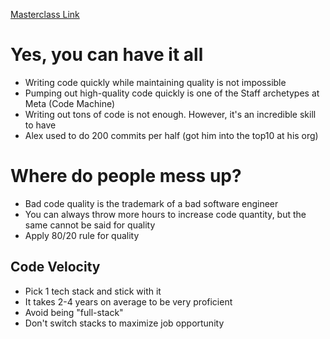 [Masterclass Link](https://www.jointaro.com/lesson/iYpRj8XfyzCSaTYnce3y/masterclass-how-to-write-better-code-faster-as-a-software-engineer/)

# Yes, you can have it all

- Writing code quickly while maintaining quality is not impossible
- Pumping out high-quality code quickly is one of the Staff archetypes at Meta (Code Machine)
- Writing out tons of code is not enough. However, it's an incredible skill to have
- Alex used to do 200 commits per half (got him into the top10 at his org)

# Where do people mess up?

- Bad code quality is the trademark of a bad software engineer
- You can always throw more hours to increase code quantity, but the same cannot be said for quality
- Apply 80/20 rule for quality

## Code Velocity
- Pick 1 tech stack and stick with it
- It takes 2-4 years on average to be very proficient
- Avoid being "full-stack"
- Don't switch stacks to maximize job opportunity